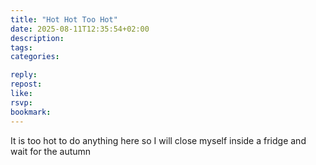 ```yaml
---
title: "Hot Hot Too Hot"
date: 2025-08-11T12:35:54+02:00
description:
tags:
categories:

reply:
repost:
like:
rsvp:
bookmark:
---
```


It is too hot to do anything here so I will close myself inside a fridge and wait for the autumn
